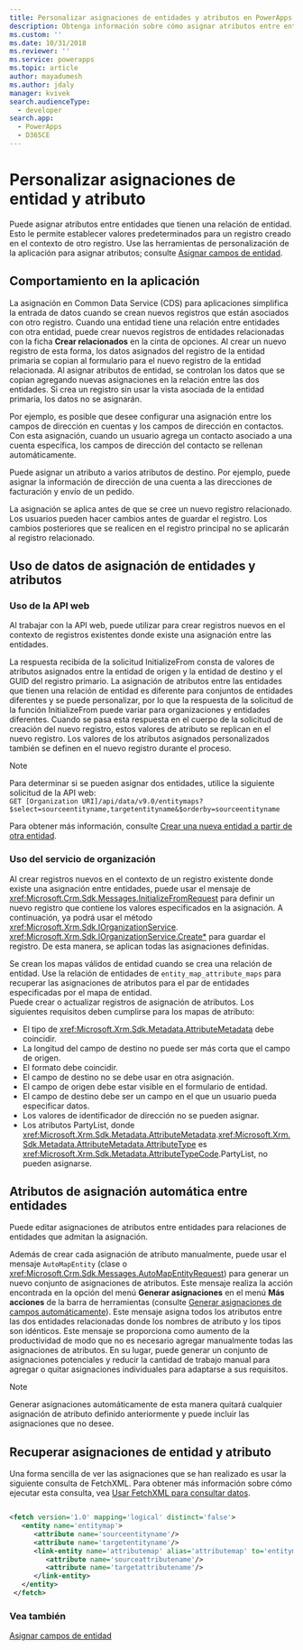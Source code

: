 ```yaml
---
title: Personalizar asignaciones de entidades y atributos en PowerApps (Common Data Service para aplicaciones) | Microsoft Docs
description: Obtenga información sobre cómo asignar atributos entre entidades que tienen una relación de entidad en PowerApps. Esto le permite establecer valores predeterminados para un registro creado en el contexto de otro registro.
ms.custom: ''
ms.date: 10/31/2018
ms.reviewer: ''
ms.service: powerapps
ms.topic: article
author: mayadumesh
ms.author: jdaly
manager: kvivek
search.audienceType:
  - developer
search.app:
  - PowerApps
  - D365CE
---
```

# <a name="customize-entity-and-attribute-mappings"></a>Personalizar asignaciones de entidad y atributo

Puede asignar atributos entre entidades que tienen una relación de entidad. Esto le permite establecer valores predeterminados para un registro creado en el contexto de otro registro. Use las herramientas de personalización de la aplicación para asignar atributos; consulte [Asignar campos de entidad](../../maker/common-data-service/map-entity-fields.md).

<a name="bkmk_BehaviorintheApplication"></a>

## <a name="behavior-in-the-application"></a>Comportamiento en la aplicación

 La asignación en Common Data Service (CDS) para aplicaciones simplifica la entrada de datos cuando se crean nuevos registros que están asociados con otro registro. Cuando una entidad tiene una relación entre entidades con otra entidad, puede crear nuevos registros de entidades relacionadas con la ficha **Crear relacionados** en la cinta de opciones. Al crear un nuevo registro de esta forma, los datos asignados del registro de la entidad primaria se copian al formulario para el nuevo registro de la entidad relacionada. Al asignar atributos de entidad, se controlan los datos que se copian agregando nuevas asignaciones en la relación entre las dos entidades. Si crea un registro sin usar la vista asociada de la entidad primaria, los datos no se asignarán.  

 Por ejemplo, es posible que desee configurar una asignación entre los campos de dirección en cuentas y los campos de dirección en contactos. Con esta asignación, cuando un usuario agrega un contacto asociado a una cuenta específica, los campos de dirección del contacto se rellenan automáticamente.  

 Puede asignar un atributo a varios atributos de destino. Por ejemplo, puede asignar la información de dirección de una cuenta a las direcciones de facturación y envío de un pedido.  

 La asignación se aplica antes de que se cree un nuevo registro relacionado. Los usuarios pueden hacer cambios antes de guardar el registro. Los cambios posteriores que se realicen en el registro principal no se aplicarán al registro relacionado.  

<a name="bkmk_UsingEntityandAttributeMappingData"></a>

## <a name="using-entity-and-attribute-mapping-data"></a>Uso de datos de asignación de entidades y atributos

### <a name="using-web-api"></a>Uso de la API web

Al trabajar con la API web, puede utilizar <xref href="Microsoft.Dynamics.CRM.InitializeFrom?text=InitializeFrom Function" /> para crear registros nuevos en el contexto de registros existentes donde existe una asignación entre las entidades. 

La respuesta recibida de la solicitud InitializeFrom consta de valores de atributos asignados entre la entidad de origen y la entidad de destino y el GUID del registro primario. La asignación de atributos entre las entidades que tienen una relación de entidad es diferente para conjuntos de entidades diferentes y se puede personalizar, por lo que la respuesta de la solicitud de la función InitializeFrom puede variar para organizaciones y entidades diferentes. Cuando se pasa esta respuesta en el cuerpo de la solicitud de creación del nuevo registro, estos valores de atributo se replican en el nuevo registro. Los valores de los atributos asignados personalizados también se definen en el nuevo registro durante el proceso.

> [!NOTE] 
> Para determinar si se pueden asignar dos entidades, utilice la siguiente solicitud de la API web:<br/>`GET [Organization URI]/api/data/v9.0/entitymaps?$select=sourceentityname,targetentityname&$orderby=sourceentityname`

Para obtener más información, consulte [Crear una nueva entidad a partir de otra entidad](webapi/create-entity-web-api.md#create-a-new-entity-from-another-entity).

### <a name="using-organization-service"></a>Uso del servicio de organización

 Al crear registros nuevos en el contexto de un registro existente donde existe una asignación entre entidades, puede usar el mensaje de <xref:Microsoft.Crm.Sdk.Messages.InitializeFromRequest> para definir un nuevo registro que contiene los valores especificados en la asignación. A continuación, ya podrá usar el método <xref:Microsoft.Xrm.Sdk.IOrganizationService>.
 <xref:Microsoft.Xrm.Sdk.IOrganizationService.Create*> para guardar el registro. De esta manera, se aplican todas las asignaciones definidas.  

 Se crean los mapas válidos de entidad cuando se crea una relación de entidad. Use la relación de entidades de `entity_map_attribute_maps` para recuperar las asignaciones de atributos para el par de entidades especificadas por el mapa de entidad.  
 Puede crear o actualizar registros de asignación de atributos. Los siguientes requisitos deben cumplirse para los mapas de atributo:  
- El tipo de <xref:Microsoft.Xrm.Sdk.Metadata.AttributeMetadata> debe coincidir.
- La longitud del campo de destino no puede ser más corta que el campo de origen.
- El formato debe coincidir.
- El campo de destino no se debe usar en otra asignación.
- El campo de origen debe estar visible en el formulario de entidad.
- El campo de destino debe ser un campo en el que un usuario pueda especificar datos.
- Los valores de identificador de dirección no se pueden asignar.
- Los atributos PartyList, donde <xref:Microsoft.Xrm.Sdk.Metadata.AttributeMetadata>.<xref:Microsoft.Xrm.Sdk.Metadata.AttributeMetadata.AttributeType> es <xref:Microsoft.Xrm.Sdk.Metadata.AttributeTypeCode>.PartyList, no pueden asignarse.

<a name="bkmk_Automapping"></a>

## <a name="auto-mapping-attributes-between-entities"></a>Atributos de asignación automática entre entidades

 Puede editar asignaciones de atributos entre entidades para relaciones de entidades que admitan la asignación. 

 Además de crear cada asignación de atributo manualmente, puede usar el mensaje `AutoMapEntity` (clase <xref href="Microsoft.Dynamics.CRM.AutoMapEntity?text=AutoMapEntity Action" /> o <xref:Microsoft.Crm.Sdk.Messages.AutoMapEntityRequest>) para generar un nuevo conjunto de asignaciones de atributos. Este mensaje realiza la acción encontrada en la opción del menú **Generar asignaciones** en el menú **Más acciones** de la barra de herramientas (consulte [Generar asignaciones de campos automáticamente](../../maker/common-data-service/map-entity-fields.md#automatically-generate-field-mappings)). Este mensaje asigna todos los atributos entre las dos entidades relacionadas donde los nombres de atributo y los tipos son idénticos. Este mensaje se proporciona como aumento de la productividad de modo que no es necesario agregar manualmente todas las asignaciones de atributos. En su lugar, puede generar un conjunto de asignaciones potenciales y reducir la cantidad de trabajo manual para agregar o quitar asignaciones individuales para adaptarse a sus requisitos. 

> [!NOTE]
> Generar asignaciones automáticamente de esta manera quitará cualquier asignación de atributo definido anteriormente y puede incluir las asignaciones que no desee.  

<a name="BKMK_mapping"></a>

## <a name="retrieve-the-entity-and-attribute-mappings"></a>Recuperar asignaciones de entidad y atributo

 Una forma sencilla de ver las asignaciones que se han realizado es usar la siguiente consulta de FetchXML. Para obtener más información sobre cómo ejecutar esta consulta, vea [Usar FetchXML para consultar datos](use-fetchxml-construct-query.md).

```xml

<fetch version='1.0' mapping='logical' distinct='false'>
   <entity name='entitymap'>
      <attribute name='sourceentityname'/>
      <attribute name='targetentityname'/>
      <link-entity name='attributemap' alias='attributemap' to='entitymapid' from='entitymapid' link-type='inner'>
         <attribute name='sourceattributename'/>
         <attribute name='targetattributename'/>
      </link-entity>
   </entity>
 </fetch>
```

### <a name="see-also"></a>Vea también

 [Asignar campos de entidad](../../maker/common-data-service/map-entity-fields.md)